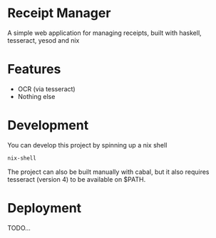# Receipt Manager

A simple web application for managing receipts, built with haskell, tesseract, yesod and nix

#  Features

- OCR (via tesseract)
- Nothing else

# Development

You can develop this project by spinning up a nix shell

```bash
nix-shell
```

The project can also be built manually with cabal, but it also requires tesseract (version 4) to be available on $PATH. 

# Deployment

TODO...
